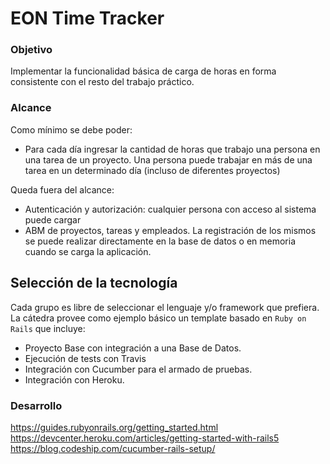 # EON Time Tracker

### Objetivo

Implementar la funcionalidad básica de carga de horas en forma consistente con el resto del trabajo práctico.

### Alcance

Como mínimo se debe poder:
- Para cada día ingresar la cantidad de horas que trabajo una persona en una tarea de un proyecto. Una persona puede trabajar en más de una tarea en un determinado día (incluso de diferentes proyectos)

Queda fuera del alcance:
- Autenticación y autorización: cualquier persona con acceso al sistema puede cargar
- ABM de proyectos, tareas y empleados. La registración de los mismos se puede realizar directamente en la base de datos o en memoria cuando se carga la aplicación.

## Selección de la tecnología

Cada grupo es libre de seleccionar el lenguaje y/o framework que prefiera. La cátedra provee como ejemplo básico un template basado en `Ruby on Rails` que incluye:
- Proyecto Base con integración a una Base de Datos.
- Ejecución de tests con Travis
- Integración con Cucumber para el armado de pruebas.
- Integración con Heroku.

### Desarrollo

https://guides.rubyonrails.org/getting_started.html
https://devcenter.heroku.com/articles/getting-started-with-rails5
https://blog.codeship.com/cucumber-rails-setup/
